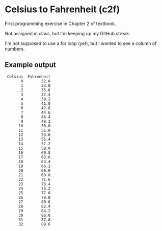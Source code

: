 # Celsius to Fahrenheit (c2f)

First programming exercise in Chapter 2 of textbook.

Not assigned in class, but I'm keeping up my GitHub streak.

I'm not supposed to use a for loop (yet), but I wanted to see a column of numbers.

## Example output
```
 Celsius  Fahrenheit
       0        32.0
       1        33.8
       2        35.6
       3        37.4
       4        39.2
       5        41.0
       6        42.8
       7        44.6
       8        46.4
       9        48.2
      10        50.0
      11        51.8
      12        53.6
      13        55.4
      14        57.2
      15        59.0
      16        60.8
      17        62.6
      18        64.4
      19        66.2
      20        68.0
      21        69.8
      22        71.6
      23        73.4
      24        75.2
      25        77.0
      26        78.8
      27        80.6
      28        82.4
      29        84.2
      30        86.0
      31        87.8
      32        89.6
```
